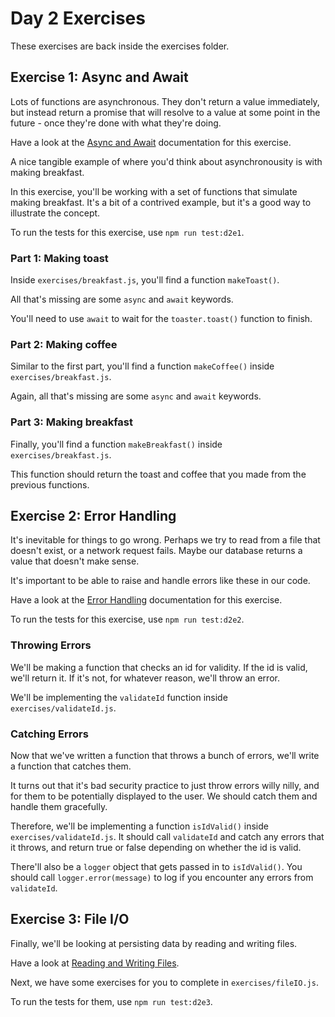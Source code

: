 # Day 2 Exercises

These exercises are back inside the exercises folder.

## Exercise 1: Async and Await

Lots of functions are asynchronous. They don't return a value immediately, but instead return a promise that will resolve to a value at some point in the future - once they're done with what they're doing.

Have a look at the [Async and Await](https://swe-docs.netlify.app/js/async-await.html) documentation for this exercise.

A nice tangible example of where you'd think about asynchronousity is with making breakfast.

In this exercise, you'll be working with a set of functions that simulate making breakfast. It's a bit of a contrived example, but it's a good way to illustrate the concept.

To run the tests for this exercise, use `npm run test:d2e1`.

### Part 1: Making toast

Inside `exercises/breakfast.js`, you'll find a function `makeToast()`.

All that's missing are some `async` and `await` keywords.

You'll need to use `await` to wait for the `toaster.toast()` function to finish.

### Part 2: Making coffee

Similar to the first part, you'll find a function `makeCoffee()` inside `exercises/breakfast.js`.

Again, all that's missing are some `async` and `await` keywords.

### Part 3: Making breakfast

Finally, you'll find a function `makeBreakfast()` inside `exercises/breakfast.js`.

This function should return the toast and coffee that you made from the previous functions.

## Exercise 2: Error Handling

It's inevitable for things to go wrong. Perhaps we try to read from a file that doesn't exist, or a network request fails. Maybe our database returns a value that doesn't make sense.

It's important to be able to raise and handle errors like these in our code.

Have a look at the [Error Handling](https://swe-docs.netlify.app/js/handling-errors.html) documentation for this exercise.

To run the tests for this exercise, use `npm run test:d2e2`.

### Throwing Errors

We'll be making a function that checks an id for validity. If the id is valid, we'll return it. If it's not, for whatever reason, we'll throw an error.

We'll be implementing the `validateId` function inside `exercises/validateId.js`.

### Catching Errors

Now that we've written a function that throws a bunch of errors, we'll write a function that catches them.

It turns out that it's bad security practice to just throw errors willy nilly, and for them to be potentially displayed to the user. We should catch them and handle them gracefully.

Therefore, we'll be implementing a function `isIdValid()` inside `exercises/validateId.js`. It should call `validateId` and catch any errors that it throws, and return true or false depending on whether the id is valid.

There'll also be a `logger` object that gets passed in to `isIdValid()`. You should call `logger.error(message)` to log if you encounter any errors from `validateId`.

## Exercise 3: File I/O

Finally, we'll be looking at persisting data by reading and writing files.

Have a look at [Reading and Writing Files](https://swe-docs.netlify.app/js/reading-and-writing-files.html).

Next, we have some exercises for you to complete in `exercises/fileIO.js`.

To run the tests for them, use `npm run test:d2e3`.
